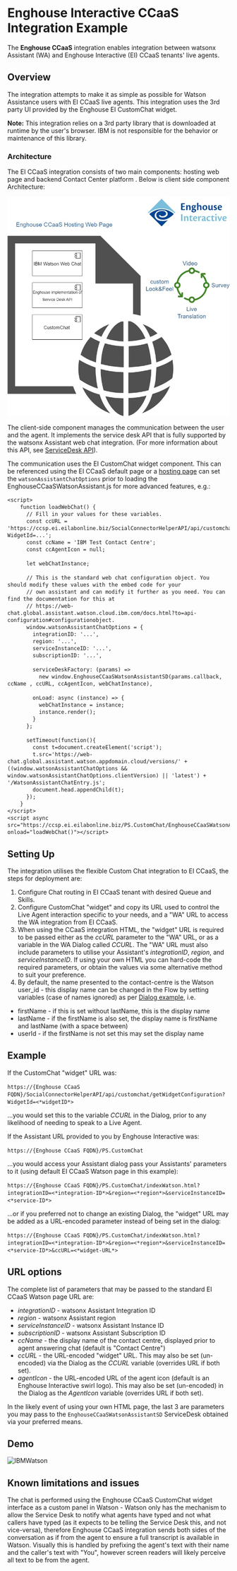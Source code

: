 # Enghouse Interactive CCaaS Integration Example

The **Enghouse CCaaS** integration enables integration between watsonx Assistant (WA) and Enghouse Interactive (EI) CCaaS tenants' live agents.

## Overview

The integration attempts to make it as simple as possible for Watson Assistance users with EI CCaaS live agents. This integration uses the 3rd party UI provided by the Enghouse EI CustomChat widget.

**Note:** This integration relies on a 3rd party library that is downloaded at runtime by the user's browser. IBM is not responsible for the behavior or maintenance of this library.

### Architecture

The EI CCaaS  integration consists of two main components: hosting web page and backend Contact Center platform . Below is client side component Architecture:

![EI CCaaS watsonx Assistant Integration Architecture Overview](ibmWatson.jpg)

The client-side component manages the communication between the user and the agent. It implements the service desk API that is fully supported by the watsonx Assistant web chat integration. (For more information about this API, see [ServiceDesk API](https://github.com/watson-developer-cloud/assistant-web-chat-service-desk-starter/blob/main/docs/API.md)).

The communication uses the EI CustomChat widget component.  This can be referenced using the EI CCaaS default page or a [hosting page](./client/watsonExample.html) can set the `watsonAssistantChatOptions` prior to loading the EnghouseCCaaSWatsonAssistant.js for more advanced features, e.g.:

```
<script>
    function loadWebChat() {
      // Fill in your values for these variables.
      const ccURL = 'https://ccsp.ei.eilabonline.biz/SocialConnectorHelperAPI/api/customchat/getWidgetConfiguration?WidgetId=...';
      const ccName = 'IBM Test Contact Centre';
      const ccAgentIcon = null;

      let webChatInstance;

      // This is the standard web chat configuration object. You should modify these values with the embed code for your
      // own assistant and can modify it further as you need. You can find the documentation for this at
      // https://web-chat.global.assistant.watson.cloud.ibm.com/docs.html?to=api-configuration#configurationobject.
      window.watsonAssistantChatOptions = {
        integrationID: '...',
        region: '...',
        serviceInstanceID: '...',
        subscriptionID: '...',

        serviceDeskFactory: (params) =>
          new window.EnghouseCCaaSWatsonAssistantSD(params.callback, ccName , ccURL, ccAgentIcon, webChatInstance),

        onLoad: async (instance) => {
          webChatInstance = instance;
          instance.render();
        }
      };

      setTimeout(function(){
        const t=document.createElement('script');
        t.src='https://web-chat.global.assistant.watson.appdomain.cloud/versions/' + ((window.watsonAssistantChatOptions && window.watsonAssistantChatOptions.clientVersion) || 'latest') + '/WatsonAssistantChatEntry.js';
        document.head.appendChild(t);
      });
    }
</script>	
<script async src="https://ccsp.ei.eilabonline.biz/PS.CustomChat/EnghouseCCaaSWatsonAssistant.js" onload="loadWebChat()"></script>
```


## Setting Up


The integration utilises the flexible Custom Chat integration to EI CCaaS, the steps for deployment are:


1. Configure Chat routing in EI CCaaS tenant with desired Queue and Skills.
2. Configure CustomChat "widget" and copy its URL used to control the Live Agent interaction specific to your needs, and a "WA" URL to access the WA integration from EI CCaaS.
3. When using the CCaaS integration HTML, the "widget" URL is required to be passed either as the *ccURL* parameter to the "WA" URL, or as a variable in the WA Dialog called *CCURL*.  The "WA" URL must also include parameters to utilise your Assistant's *integrationID*, *region*, and *serviceInstanceID*.  If using your own HTML you can hard-code the required parameters, or obtain the values via some alternative method to suit your preference.
4. By default, the name presented to the contact-centre is the Watson user_id - this display name can be changed in the Flow by setting variables (case of names ignored) as per [Dialog example](./VG_TravelDemo-dialog.json), i.e. 
- firstName - if this is set without lastName, this is the display name
- lastName - if the firstName is also set, the display name is firstName and lastName (with a space between)
- userId - if the firstName is not set this may set the display name


## Example

If the CustomChat "widget" URL was:

`https://{Enghouse CCaaS FQDN}/SocialConnectorHelperAPI/api/customchat/getWidgetConfiguration?WidgetId=<*widgetID*>`

...you would set this to the variable *CCURL* in the Dialog, prior to any likelihood of needing to speak to a Live Agent.


If the Assistant URL provided to you by Enghouse Interactive was:

`https://{Enghouse CCaaS FQDN}/PS.CustomChat`

...you would access your Assistant dialog pass your Assistants' parameters to it (using default EI CCaaS Watson page in this example):

`https://{Enghouse CCaaS FQDN}/PS.CustomChat/indexWatson.html?integrationID=<*integration-ID*>&region=<*region*>&serviceInstanceID=<*service-ID*>`

...or if you preferred not to change an existing Dialog, the "widget" URL may be added as a URL-encoded parameter instead of being set in the dialog:

`https://{Enghouse CCaaS FQDN}/PS.CustomChat/indexWatson.html?integrationID=<*integration-ID*>&region=<*region*>&serviceInstanceID=<*service-ID*>&ccURL=<*widget-URL*>`


## URL options

The complete list of parameters that may be passed to the standard EI CCaaS Watson page URL are:

- *integrationID* - watsonx Assistant Integration ID
- *region* - watsonx Assistant region
- *serviceInstanceID* - watsonx Assistant Instance ID
- *subscriptionID* - watsonx Assistant Subscription ID
- *ccName* - the display name of the contact centre, displayed prior to agent answering chat (default is "Contact Centre")
- *ccURL* - the URL-encoded "widget" URL. This may also be set (un-encoded) via the Dialog as the *CCURL* variable (overrides URL if both set). 
- *agentIcon* - the URL-encoded URL of the agent icon (default is an Enghouse Interactive swirl logo).  This may also be set (un-encoded) in the Dialog as the *AgentIcon* variable (overrides URL if both set).

In the likely event of using your own HTML page, the last 3 are parameters you may pass to the `EnghouseCCaaSWatsonAssistantSD` ServiceDesk obtained via your preferred means.

## Demo
![IBMWatson](https://user-images.githubusercontent.com/30227436/203360082-bd2d1968-0d35-47e3-8039-0acd852bbf67.gif)

## Known limitations and issues


The chat is performed using the Enghouse CCaaS CustomChat widget interface as a custom panel in Watson - Watson only has the mechanism to allow the Service Desk to notify what agents have typed and not what callers have typed (as it expects to be telling the Service Desk this, and not vice-versa), therefore Enghouse CCaaS integration sends both sides of the conversation as if from the agent to ensure a full transcript is available in Watson. Visually this is handled by prefixing the agent's text with their name and the caller's text with "You", however screen readers will likely perceive all text to be from the agent.

